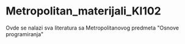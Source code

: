 # Metropolitan_materijali_KI102
Ovde se nalazi sva literatura sa Metropolitanovog predmeta "Osnove programiranja"
